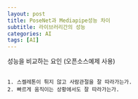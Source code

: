 ```yaml
---
layout: post
title: PoseNet과 Mediapipe성능 차이
subtitle: 라이브러리간의 성능
categories: AI
tags: [AI]
---
```


성능을 비교하는 요인 (오픈소스예제 사용)

```

1. 스켈레톤이 튀지 않고 사람관절을 잘 따라가는가.
2. 빠르게 움직이는 상황에서도 잘 따라가는가.
```

